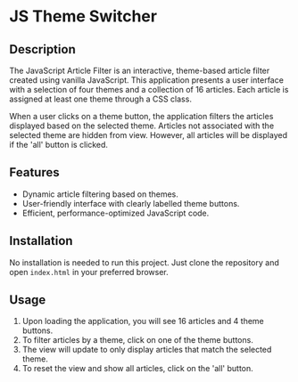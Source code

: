 # JS Theme Switcher

## Description

The JavaScript Article Filter is an interactive, theme-based article filter created using vanilla JavaScript. This application presents a user interface with a selection of four themes and a collection of 16 articles. Each article is assigned at least one theme through a CSS class. 

When a user clicks on a theme button, the application filters the articles displayed based on the selected theme. Articles not associated with the selected theme are hidden from view. However, all articles will be displayed if the 'all' button is clicked.

## Features

- Dynamic article filtering based on themes.
- User-friendly interface with clearly labelled theme buttons.
- Efficient, performance-optimized JavaScript code.

## Installation

No installation is needed to run this project. Just clone the repository and open `index.html` in your preferred browser.

## Usage

1. Upon loading the application, you will see 16 articles and 4 theme buttons.
2. To filter articles by a theme, click on one of the theme buttons.
3. The view will update to only display articles that match the selected theme.
4. To reset the view and show all articles, click on the 'all' button.



